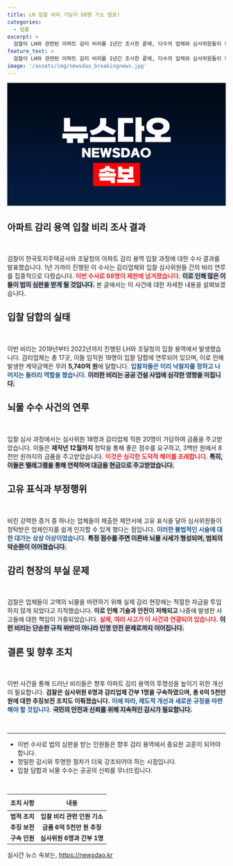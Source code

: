 ```yaml
---
title: LH 입찰 비리 가담자 68명 기소 발표!
categories:
  - 법률
excerpt: >
  검찰이 LH와 관련된 아파트 감리 비리를 1년간 조사한 끝에, 다수의 업체와 심사위원들이 재판에 넘겨졌습니다. 이들 수십 명은 낙찰자 사전 정화와 뇌물 수수로 총 5,740억 원 규모의 담합에 가담했으며, 이 과정에서 감리 부실로 인한 사고 위험도 커졌습니다.
feature_text: >
  검찰이 LH와 관련된 아파트 감리 비리를 1년간 조사한 끝에, 다수의 업체와 심사위원들이 재판에 넘겨졌습니다. 이들 수십 명은 낙찰자 사전 정화와 뇌물 수수로 총 5,740억 원 규모의 담합에 가담했으며, 이 과정에서 감리 부실로 인한 사고 위험도 커졌습니다.
image: '/assets/img/newsdao_breakingnews.jpg'
---
```


<p><img src="/assets/img/newsdao_breakingnews.jpg" alt="cryptoinkorea 속보" /></p>

<h2 data-ke-size="size26">아파트 감리 용역 입찰 비리 조사 결과</h2>

<p data-ke-size="size16">&nbsp;</p>

<p>검찰이 한국토지주택공사와 조달청의 아파트 감리 용역 입찰 과정에 대한 수사 결과를 발표했습니다. 1년 가까이 진행된 이 수사는 감리업체와 입찰 심사위원들 간의 비리 연루를 집중적으로 다뤘습니다. <b><span style="color: #ee2323;">이번 수사로 68명이 재판에 넘겨졌습니다.</span></b> <b><span style="background-color: #21538527;">이로 인해 많은 이들이 법의 심판을 받게 될 것입니다.</span></b> 본 글에서는 이 사건에 대한 자세한 내용을 살펴보겠습니다.</p>

<h2 data-ke-size="size26">입찰 담합의 실태</h2>

<p data-ke-size="size16">&nbsp;</p>

<p>이번 비리는 2019년부터 2022년까지 진행된 LH와 조달청의 입찰 용역에서 발생했습니다. 감리업체는 총 17곳, 이들 임직원 19명이 입찰 담합에 연루되어 있으며, 이로 인해 발생한 계약금액은 무려 <b>5,740억 원</b>에 달합니다. <b><span style="color: #1a5490;">입찰자들은 미리 낙찰자를 정하고 나머지는 들러리 역할을 했습니다.</span></b>  <b><span style="background-color: #21538527;">이러한 비리는 공공 건설 사업에 심각한 영향을 미칩니다.</span></b></p>

<h2 data-ke-size="size26">뇌물 수수 사건의 연루</h2>

<p data-ke-size="size16">&nbsp;</p>

<p>입찰 심사 과정에서는 심사위원 18명과 감리업체 직원 20명이 가담하여 금품을 주고받았습니다. 이들은 <b>재작년 12월까지</b> 청탁을 통해 좋은 점수를 요구하고, 3백만 원에서 8천만 원까지의 금품을 주고받았습니다. <b><span style="color: #ee2323;">이것은 심각한 도덕적 해이를 초래합니다.</span></b> <b><span style="background-color: #21538527;">특히, 이들은 텔레그램을 통해 연락하며 대금을 현금으로 주고받았습니다.</span></b></p>

<h2 data-ke-size="size26">고유 표식과 부정행위</h2>

<p data-ke-size="size16">&nbsp;</p>

<p>비린 강력한 증거 중 하나는 업체들이 제출한 제안서에 고유 표식을 달아 심사위원들이 청탁받은 업체인지를 쉽게 인지할 수 있게 했다는 점입니다. <b><span style="color: #1a5490;">이러한 불법적인 시술에 대한 대가는 상상 이상이었습니다.</span></b> <b><span style="background-color: #21538527;">특정 점수를 주면 이른바 뇌물 시세가 형성되며, 범죄의 악순환이 이어졌습니다.</span></b></p>

<h2 data-ke-size="size26">감리 현장의 부실 문제</h2>

<p data-ke-size="size16">&nbsp;</p>

<p>검찰은 업체들이 고액의 뇌물을 마련하기 위해 실제 감리 현장에는 적절한 자금을 투입하지 않게 되었다고 지적했습니다. <b>이로 인해 기술과 안전이 저해되고</b> 나중에 발생한 사고들에 대한 책임이 가중되었습니다. <b><span style="color: #ee2323;">실제, 여러 사고가 이 사건과 연결되어 있습니다.</span></b> <b><span style="background-color: #21538527;">이런 비리는 단순한 규칙 위반이 아니라 인명 안전 문제로까지 이어집니다.</span></b></p>

<h2 data-ke-size="size26">결론 및 향후 조치</h2>

<p data-ke-size="size16">&nbsp;</p>

<p>이번 사건을 통해 드러난 비리들은 향후 아파트 감리 용역의 투명성을 높이기 위한 개선이 필요합니다. <b>검찰은 심사위원 6명과 감리업체 간부 1명을 구속하였으며, 총 6억 5천만 원에 대한 추징보전 조치도 이뤄졌습니다.</b> <b><span style="color: #1a5490;">이에 따라, 제도적 개선과 새로운 규정을 마련해야 할 것입니다.</span></b> <b><span style="background-color: #21538527;"> 국민의 안전과 신뢰를 위해 지속적인 감시가 필요합니다.</span></b> </p>

<p data-ke-size="size16">&nbsp;</p>

<hr />

<ul>
  <li>이번 수사로 법의 심판을 받는 인원들은 향후 감리 용역에서 중요한 교훈이 되어야 합니다.</li>
  <li>정밀한 감시와 투명한 절차가 더욱 강조되어야 하는 시점입니다.</li>
  <li>입찰 담합과 뇌물 수수는 공공의 신뢰를 무너뜨립니다.</li>
</ul>

<p data-ke-size="size16">&nbsp;</p>

<table style="width: 100%; border-collapse: collapse;">
  <thead>
    <tr>
      <th style="text-align: center; height: 30px;"><b>조치 사항</b></th>
      <th style="text-align: center; height: 30px;"><b>내용</b></th>
    </tr>
  </thead>
  <tbody>
    <tr>
      <td style="text-align: center; height: 17px;"><b>법적 조치</b></td>
      <td style="text-align: center; height: 17px;"><b>입찰 비리 관련 인원 기소</b></td>
    </tr>
    <tr>
      <td style="text-align: center; height: 17px;"><b>추징 보전</b></td>
      <td style="text-align: center; height: 17px;"><b>금품 6억 5천만 원 추징</b></td>
    </tr>
    <tr>
      <td style="text-align: center; height: 17px;"><b>구속 인원</b></td>
      <td style="text-align: center; height: 17px;"><b>심사위원 6명과 간부 1명</b></td>
    </tr>
  </tbody>
</table>
실시간 뉴스 속보는, <a href="https://newsdao.kr" rel="dofollow">https://newsdao.kr</a>



